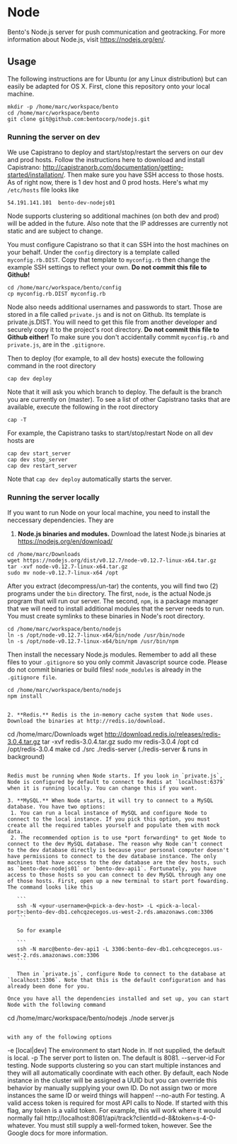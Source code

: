 # Node
Bento's Node.js server for push communication and geotracking. For more information about Node.js, visit https://nodejs.org/en/.

## Usage
The following instructions are for Ubuntu (or any Linux distribution) but can easily be adapted for OS X. First, clone this repository onto your local machine.

```
mkdir -p /home/marc/workspace/bento
cd /home/marc/workspace/bento
git clone git@github.com:bentocorp/nodejs.git
```

### Running the server on dev
We use Capistrano to deploy and start/stop/restart the servers on our dev and prod hosts. Follow the instructions here to download and install Capistrano: http://capistranorb.com/documentation/getting-started/installation/. Then make sure you have SSH access to those hosts. As of right now, there is 1 dev host and 0 prod hosts. Here's what my `/etc/hosts` file looks like

```
54.191.141.101  bento-dev-nodejs01
```

Node supports clustering so additional machines (on both dev and prod) will be added in the future. Also note that the IP addresses are currently not static and are subject to change.

You must configure Capistrano so that it can SSH into the host machines on your behalf. Under the `config` directory is a template called `myconfig.rb.DIST`. Copy that template to `myconfig.rb` then change the example SSH settings to reflect your own. **Do not commit this file to Github!**

```
cd /home/marc/workspace/bento/config
cp myconfig.rb.DIST myconfig.rb
```

Node also needs additional usernames and passwords to start. Those are stored in a file called `private.js` and is not on Github. Its template is private.js.DIST. You will need to get this file from another developer and securely copy it to the project's root directory. **Do not commit this file to Github either!** To make sure you don't accidentally commit `myconfig.rb` and `private.js`, are in the `.gitignore`.

Then to deploy (for example, to all dev hosts) execute the following command in the root directory

`cap dev deploy`

Note that it will ask you which branch to deploy. The default is the branch you are currently on (master). To see a list of other Capistrano tasks that are available, execute the following in the root directory

`cap -T`

For example, the Capistrano tasks to start/stop/restart Node on all dev hosts are

```
cap dev start_server
cap dev stop_server
cap dev restart_server
```

Note that `cap dev deploy` automatically starts the server.

### Running the server locally

If you want to run Node on your local machine, you need to install the neccessary dependencies. They are

1. **Node.js binaries and modules.** Download the latest Node.js binaries at https://nodejs.org/en/download/

 ```
 cd /home/marc/Downloads
 wget https://nodejs.org/dist/v0.12.7/node-v0.12.7-linux-x64.tar.gz
 tar -xvf node-v0.12.7-linux-x64.tar.gz
 sudo mv node-v0.12.7-linux-x64 /opt
 ```
 
 After you extract (decompress/un-tar) the contents, you will find two (2) programs under the `bin` directory. The first, `node`, is the actual Node.js program that will run our server. The second, `npm`, is a package manager that we will need to install additional modules that the server needs to run. You must create symlinks to these binaries in Node's root directory.

 ```
 cd /home/marc/workspace/bento/nodejs
 ln -s /opt/node-v0.12.7-linux-x64/bin/node /usr/bin/node
 ln -s /opt/node-v0.12.7-linux-x64/bin/npm /usr/bin/npm
 ```

 Then install the necessary Node.js modules. Remember to add all these files to your `.gitignore` so you only commit Javascript source code. Please do not commit binaries or build files! `node_modules` is already in the `.gitignore file`.

 ```
 cd /home/marc/workspace/bento/nodejs
 npm install
 ```

 
 ```

2. **Redis.** Redis is the in-memory cache system that Node uses. Download the binaries at http://redis.io/download.

 ```
 cd /home/marc/Downloads
 wget http://download.redis.io/releases/redis-3.0.4.tar.gz
 tar -xvf redis-3.0.4.tar.gz
 sudo mv redis-3.0.4 /opt
 cd /opt/redis-3.0.4
 make
 cd ./src
 ./redis-server (./redis-server & runs in background)

 ```

 Redis must be running when Node starts. If you look in `private.js`, Node is configured by default to connect to Redis at `localhost:6379` when it is running locally. You can change this if you want.

3. **MySQL.** When Node starts, it will try to connect to a MySQL database. You have two options:
  1. You can run a local instance of MySQL and configure Node to connect to the local instance. If you pick this option, you must create all the required tables yourself and populate them with mock data.
  2. The recommended option is to use *port forwarding* to get Node to connect to the dev MySQL database. The reason why Node can't connect to the dev database directly is because your personal computer doesn't have permissions to connect to the dev database instance. The only machines that have access to the dev database are the dev hosts, such as `bento-dev-nodejs01` or `bento-dev-api1`. Fortunately, you have access to those hosts so you can connect to dev MySQL through any one of those hosts. First, open up a new terminal to start port fowarding. The command looks like this  
    
    ```
    ssh -N <your-username>@<pick-a-dev-host> -L <pick-a-local-port>:bento-dev-db1.cehcqzecegos.us-west-2.rds.amazonaws.com:3306
    ```
    
    So for example  
    
    ```
    ssh -N marc@bento-dev-api1 -L 3306:bento-dev-db1.cehcqzecegos.us-west-2.rds.amazonaws.com:3306
    ```
    
    Then in `private.js`, configure Node to connect to the database at `localhost:3306`. Note that this is the default configuration and has already been done for you.

Once you have all the dependencies installed and set up, you can start Node with the following command

```
cd /home/marc/workspace/bento/nodejs
./node server.js <options>
```

with any of the following options

```
-e [local|dev]		The environment to start Node in. If not supplied, the default is local.
-p <server-port>	The server port to listen on. The default is 8081.
--server-id <uuid>	For testing. Node supports clustering so you can start multiple instances and they will all
					automatically coordinate with each other. By default, each Node instance in the cluster
					will be assigned a UUID but you can override this behavior by manually supplying your own
					ID. Do not assign two or more instances the same ID or weird things will happen!
--no-auth			For testing. A valid access token is required for most API calls to Node. If started with this
      				flag, any token is a valid token. For example, this will work where it would normally fail
      				http://localhost:8081/api/track?clientId=d-8&token=s-4-0-whatever. You must still supply a
      				well-formed token, however. See the Google docs for more information.
```
